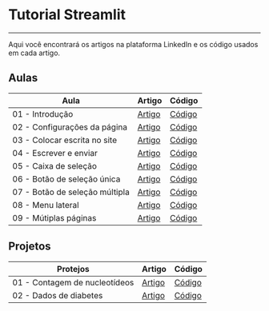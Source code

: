 # Tutorial Streamlit
---
Aqui você encontrará os artigos na plataforma LinkedIn e os código usados em cada artigo.

## Aulas
|Aula|Artigo|Código|
|-|-|-|
|01 - Introdução|[Artigo](https://www.linkedin.com/pulse/tutorial-streamlit-aula-01-introdu%C3%A7%C3%A3o-guilherme-trevisan-linhares-gjnyf/)|[Código](https://github.com/GTL98/tutorial_streamlit/tree/main/Aula%20%2301%20-%20Introdu%C3%A7%C3%A3o)|
|02 - Configurações da página|[Artigo](https://www.linkedin.com/pulse/tutorial-streamlit-aula-02-configura%C3%A7%C3%B5es-da-p%C3%A1gina-guilherme-iaf4f/)|[Código](https://github.com/GTL98/tutorial_streamlit/tree/main/Aula%20%2302%20-%20Configura%C3%A7%C3%B5es%20da%20p%C3%A1gina)|
|03 - Colocar escrita no site|[Artigo](https://www.linkedin.com/pulse/tutorial-stramlit-aula-03-colocar-escrita-site-trevisan-linhares-cmktf/)|[Código](https://github.com/GTL98/tutorial_streamlit/tree/main/Aula%20%2303%20-%20Colocar%20escrita%20no%20site)|
|04 - Escrever e enviar|[Artigo](https://www.linkedin.com/pulse/tutorial-streamlit-aula-04-escrever-e-enviar-trevisan-linhares-xku5f)|[Código](https://github.com/GTL98/tutorial_streamlit/tree/main/Aula%20%2304%20-%20Escrever%20e%20enviar)|
|05 - Caixa de seleção|[Artigo](https://www.linkedin.com/pulse/tutorial-streamlit-aula-05-caixa-de-sele%25C3%25A7%25C3%25A3o-trevisan-linhares-l9wzf)|[Código](https://github.com/GTL98/tutorial_streamlit/tree/main/Aula%20%2305%20-%20Caixa%20de%20sele%C3%A7%C3%A3o)|
|06 - Botão de seleção única|[Artigo](https://www.linkedin.com/pulse/tutorial-streamlit-aula-06-bot%25C3%25A3o-de-sele%25C3%25A7%25C3%25A3o-%25C3%25BAnica-guilherme-rjngf)|[Código](https://github.com/GTL98/tutorial_streamlit/tree/main/Aula%20%2306%20-%20Bot%C3%A3o%20de%20sele%C3%A7%C3%A3o%20%C3%BAnica)|
|07 - Botão de seleção múltipla|[Artigo](https://www.linkedin.com/pulse/tutorial-streamlit-aula-07-bot%25C3%25A3o-de-sele%25C3%25A7%25C3%25A3o-trevisan-linhares-30ghf/)|[Código](https://github.com/GTL98/tutorial_streamlit/tree/main/Aula%20%2307%20-%20Bot%C3%A3o%20de%20sele%C3%A7%C3%A3o%20m%C3%BAltipla)|
|08 - Menu lateral|[Artigo](https://www.linkedin.com/pulse/tutorial-streamit-aula-08-menu-lateral-guilherme-trevisan-linhares-v2dvf/)|[Código](https://github.com/GTL98/tutorial_streamlit/tree/main/Aula%20%2308%20-%20Menu%20lateral)|
|09 - Mútiplas páginas|[Artigo](https://www.linkedin.com/pulse/tutorial-streamlit-aula-09-m%C3%BAltiplas-p%C3%A1ginas-trevisan-linhares-sqmjf/)|[Código](https://github.com/GTL98/tutorial_streamlit/tree/main/Aula%20%2309%20-%20M%C3%BAltiplas%20p%C3%A1ginas)


## Projetos
|Protejos|Artigo|Código|
|-|-|-|
|01 - Contagem de nucleotídeos|[Artigo]()|[Código](https://github.com/GTL98/tutorial_streamlit/tree/main/Projeto%20%2301%20-%20Contagem%20de%20nucleot%C3%ADdeos)|
|02 - Dados de diabetes|[Artigo]()|[Código](https://github.com/GTL98/tutorial_streamlit/tree/main/Projeto%20%2302%20-%20Dados%20de%20diabetes)|
